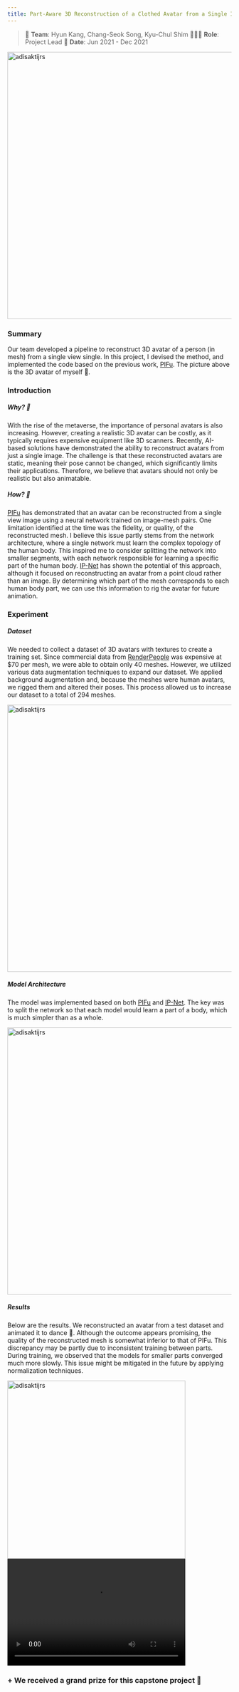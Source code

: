 ```yaml
---
title: Part-Aware 3D Reconstruction of a Clothed Avatar from a Single Image
---
```


> 👬 **Team**: Hyun Kang, Chang-Seok Song, Kyu-Chul Shim
> 👨🏻‍💻 **Role**: Project Lead 
> 📅 **Date**: Jun 2021 - Dec 2021 

<div class="text-center mb-4">
  <img src="/images/avatar.jpg" alt="adisaktijrs" width="600" />
</div>

### Summary
Our team developed a pipeline to reconstruct 3D avatar of a person (in mesh) from a single view single. In this project, I devised the method, and implemented the code based on the previous work, [PIFu](https://shunsukesaito.github.io/PIFu/). The picture above is the 3D avatar of myself 🤣. 

### Introduction
##### Why? 🧐
With the rise of the metaverse, the importance of personal avatars is also increasing. However, creating a realistic 3D avatar can be costly, as it typically requires expensive equipment like 3D scanners. Recently, AI-based solutions have demonstrated the ability to reconstruct avatars from just a single image. The challenge is that these reconstructed avatars are static, meaning their pose cannot be changed, which significantly limits their applications. Therefore, we believe that avatars should not only be realistic but also animatable.

##### How? 👀
[PIFu](https://shunsukesaito.github.io/PIFu/) has demonstrated that an avatar can be reconstructed from a single view image using a neural network trained on image-mesh pairs. One limitation identified at the time was the fidelity, or quality, of the reconstructed mesh. I believe this issue partly stems from the network architecture, where a single network must learn the complex topology of the human body. This inspired me to consider splitting the network into smaller segments, with each network responsible for learning a specific part of the human body. [IP-Net](https://virtualhumans.mpi-inf.mpg.de/ipnet/) has shown the potential of this approach, although it focused on reconstructing an avatar from a point cloud rather than an image. By determining which part of the mesh corresponds to each human body part, we can use this information to rig the avatar for future animation.

### Experiment
##### Dataset
We needed to collect a dataset of 3D avatars with textures to create a training set. Since commercial data from [RenderPeople](https://renderpeople.com/) was expensive at $70 per mesh, we were able to obtain only 40 meshes. However, we utilized various data augmentation techniques to expand our dataset. We applied background augmentation and, because the meshes were human avatars, we rigged them and altered their poses. This process allowed us to increase our dataset to a total of 294 meshes.

<div class="text-center mb-4">
  <img src="/images/avatar_dataset.jpg" alt="adisaktijrs" width="600" />
</div>

##### Model Architecture
The model was implemented based on both [PIFu](https://shunsukesaito.github.io/PIFu/) and [IP-Net](https://virtualhumans.mpi-inf.mpg.de/ipnet/). The key was to split the network so that each model would learn a part of a body, which is much simpler than as a whole. 

<div class="text-center mb-4">
  <img src="/images/avatar_model.jpg" alt="adisaktijrs" width="600" />
</div>

##### Results
Below are the results. We reconstructed an avatar from a test dataset and animated it to dance 👯. Although the outcome appears promising, the quality of the reconstructed mesh is somewhat inferior to that of PIFu. This discrepancy may be partly due to inconsistent training between parts. During training, we observed that the models for smaller parts converged much more slowly. This issue might be mitigated in the future by applying normalization techniques.

<div class="text-center mb-4">
  <img src="/images/avatar_result.jpg" alt="adisaktijrs" width="400" />
</div>

<div class="text-center mb-4">
<video width="400" height="240" controls>
  <source src="/images/avatar_result.mp4" type="video/mp4">
</video>
</div>

### + We received a grand prize for this capstone project 🤭
